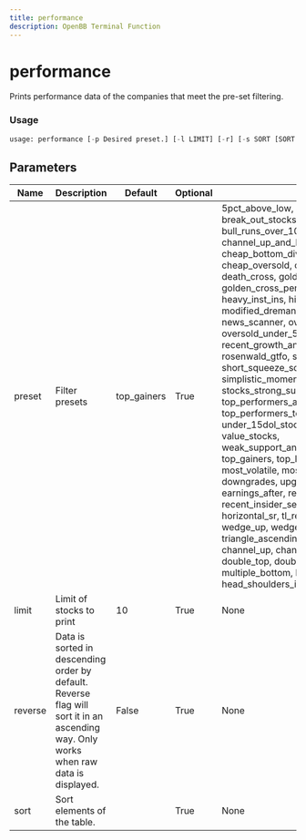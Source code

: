 ```yaml
---
title: performance
description: OpenBB Terminal Function
---
```


# performance

Prints performance data of the companies that meet the pre-set filtering.

### Usage 
```python
usage: performance [-p Desired preset.] [-l LIMIT] [-r] [-s SORT [SORT ...]]
```

## Parameters

| Name | Description | Default | Optional | Choices |
| ---- | ----------- | ------- | -------- | ------- |
| preset | Filter presets | top_gainers | True | 5pct_above_low,  analyst_strong_buy,  break_out_stocks,  buffett_like,  bull_runs_over_10pct,  channel_up_and_low_debt_and_sma_50and200,  cheap_bottom_dividend,  cheap_dividend,  cheap_oversold,  continued_momentum_scan,  death_cross,  golden_cross,  golden_cross_penny,  growth_stocks,  heavy_inst_ins,  high_vol_and_low_debt,  modified_dreman,  modified_neff,  news_scanner,  oversold,  oversold_under_3dol,  oversold_under_5dol,  potential_reversals,  recent_growth_and_support,  rosenwald,  rosenwald_gtfo,  sexy_year,  short_squeeze_scan,  simplistic_momentum_scanner_under_7dol,  stocks_strong_support_levels,  template,  top_performers_all,  top_performers_healthcare,  top_performers_tech,  undervalue,  under_15dol_stocks,  unusual_volume,  value_stocks,  weak_support_and_top_performers,  top_gainers,  top_losers,  new_high,  new_low,  most_volatile,  most_active,  overbought,  downgrades,  upgrades,  earnings_before,  earnings_after,  recent_insider_buying,  recent_insider_selling,  major_news,  horizontal_sr,  tl_resistance,  tl_support,  wedge_up,  wedge_down,  wedge,  triangle_ascending,  triangle_descending,  channel_up,  channel_down,  channel,  double_top,  double_bottom,  multiple_top,  multiple_bottom,  head_shoulders,  head_shoulders_inverse |
| limit | Limit of stocks to print | 10 | True | None |
| reverse | Data is sorted in descending order by default. Reverse flag will sort it in an ascending way. Only works when raw data is displayed. | False | True | None |
| sort | Sort elements of the table. |  | True | None |



